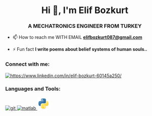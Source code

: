 <h1 align="center">Hi 👋, I'm Elif Bozkurt</h1>
<h3 align="center">A MECHATRONICS ENGINEER FROM TURKEY</h3>

- 📫 How to reach me WITH EMAIL **elifbozkurt087@gmail.com**

- ⚡ Fun fact **I write poems about belief systems of human souls..**

<h3 align="left">Connect with me:</h3>
<p align="left">
<a href="https://linkedin.com/in/https://www.linkedin.com/in/elif-bozkurt-60145a250/" target="blank"><img align="center" src="https://raw.githubusercontent.com/rahuldkjain/github-profile-readme-generator/master/src/images/icons/Social/linked-in-alt.svg" alt="https://www.linkedin.com/in/elif-bozkurt-60145a250/" height="30" width="40" /></a>
</p>

<h3 align="left">Languages and Tools:</h3>
<p align="left"> <a href="https://git-scm.com/" target="_blank" rel="noreferrer"> <img src="https://www.vectorlogo.zone/logos/git-scm/git-scm-icon.svg" alt="git" width="40" height="40"/> </a> <a href="https://www.mathworks.com/" target="_blank" rel="noreferrer"> <img src="https://upload.wikimedia.org/wikipedia/commons/2/21/Matlab_Logo.png" alt="matlab" width="40" height="40"/> </a> <a href="https://www.python.org" target="_blank" rel="noreferrer"> <img src="https://raw.githubusercontent.com/devicons/devicon/master/icons/python/python-original.svg" alt="python" width="40" height="40"/> </a> </p>

